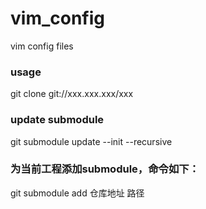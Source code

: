 # vim_config
vim config files 

### usage
git clone git://xxx.xxx.xxx/xxx
### update submodule
git submodule update --init --recursive

### 为当前工程添加submodule，命令如下：
git submodule add 仓库地址 路径
